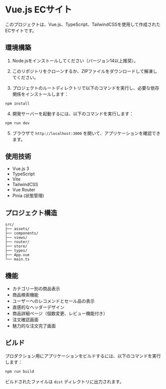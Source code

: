 # Vue.js ECサイト

このプロジェクトは、Vue.js、TypeScript、TailwindCSSを使用して作成されたECサイトです。

## 環境構築

1. Node.jsをインストールしてください（バージョン14以上推奨）。

2. このリポジトリをクローンするか、ZIPファイルをダウンロードして解凍してください。

3. プロジェクトのルートディレクトリで以下のコマンドを実行し、必要な依存関係をインストールします：

```bash
npm install
```

4. 開発サーバーを起動するには、以下のコマンドを実行します：

```bash
npm run dev
```

5. ブラウザで `http://localhost:3000` を開いて、アプリケーションを確認できます。

## 使用技術

- Vue.js 3
- TypeScript
- Vite
- TailwindCSS
- Vue Router
- Pinia (状態管理)

## プロジェクト構造

```
src/
├── assets/
├── components/
├── views/
├── router/
├── store/
├── types/
├── App.vue
└── main.ts
```

## 機能

- カテゴリー別の商品表示
- 商品検索機能
- ユーザーへのレコメンドとセール品の表示
- 直感的なヘッダーデザイン
- 商品詳細ページ（個数変更、レビュー機能付き）
- 注文確認画面
- 魅力的な注文完了画面

## ビルド

プロダクション用にアプリケーションをビルドするには、以下のコマンドを実行します：

```bash
npm run build
```

ビルドされたファイルは `dist` ディレクトリに出力されます。
